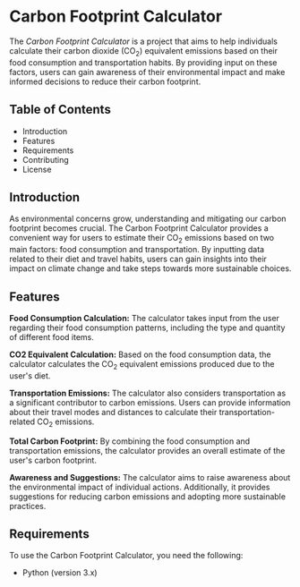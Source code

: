 # Carbon Footprint Calculator

The _Carbon Footprint Calculator_ is a project that aims to help individuals calculate their carbon dioxide (CO<sub>2</sub>) equivalent emissions based on their food consumption and transportation habits. By providing input on these factors, users can gain awareness of their environmental impact and make informed decisions to reduce their carbon footprint.

## Table of Contents

* Introduction
* Features
* Requirements
* Contributing
* License

## Introduction

As environmental concerns grow, understanding and mitigating our carbon footprint becomes crucial. The Carbon Footprint Calculator provides a convenient way for users to estimate their CO<sub>2</sub> emissions based on two main factors: food consumption and transportation. By inputting data related to their diet and travel habits, users can gain insights into their impact on climate change and take steps towards more sustainable choices.

## Features
**Food Consumption Calculation:** The calculator takes input from the user regarding their food consumption patterns, including the type and quantity of different food items.

**CO2 Equivalent Calculation:** Based on the food consumption data, the calculator calculates the CO<sub>2</sub> equivalent emissions produced due to the user's diet.

**Transportation Emissions:** The calculator also considers transportation as a significant contributor to carbon emissions. Users can provide information about their travel modes and distances to calculate their transportation-related CO<sub>2</sub> emissions.

**Total Carbon Footprint:** By combining the food consumption and transportation emissions, the calculator provides an overall estimate of the user's carbon footprint.

**Awareness and Suggestions:** The calculator aims to raise awareness about the environmental impact of individual actions. Additionally, it provides suggestions for reducing carbon emissions and adopting more sustainable practices.

## Requirements
To use the Carbon Footprint Calculator, you need the following:

* Python (version 3.x)
